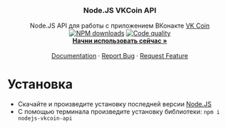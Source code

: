 <br />
<p align="center">
  <h3 align="center">Node.JS VKCoin API</h3>
  <p align="center">
    Node.JS API для работы с приложением ВКонакте <a href="https://vk.com/coin">VK Coin</a>
    <br />
    <a href="https://www.npmjs.com/package/nodejs-vkcoin-api"><img src="https://img.shields.io/npm/dt/nodejs-vkcoin-api.svg?style=flat-square" alt="NPM downloads"></a>
    <a href="https://www.codacy.com/app/aeonix/nodejs-vkcoin-api"><img src="https://img.shields.io/codacy/grade/04a36b24323a4092b61f03497ebab347.svg?style=flat-square" alt="Code quality"></a>
    <br />
    <a href="https://github.com/cursedseal/Node.JS-VK-Coin-API"><strong>Начни использовать сейчас »</strong></a>
    <br />
    <br />
    <a href="https://github.com/cursedseal/Node.JS-VK-Coin-API/tree/master/docs">Documentation</a>
    ·
    <a href="https://github.com/cursedseal/Node.JS-VK-Coin-API/issues">Report Bug</a>
    ·
    <a href="https://github.com/cursedseal/Node.JS-VK-Coin-API/issues">Request Feature</a>
  </p>
</p>

# Установка

* Скачайте и произведите установку последней версии [Node.JS](https://nodejs.org/)
* С помощью терминала произведите установку библиотеки: `npm i nodejs-vkcoin-api`

